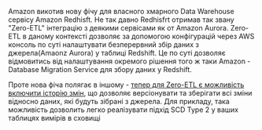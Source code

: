 Amazon викотив нову фічу для власного хмарного Data Warehouse сервісу Amazon Redhisft. Не так давно Redhisfrt отримав так звану "Zero-ETL" інтеграцію з деякими сервісами як от Amazon Aurora. Zero-ETL в даному контексті дозволяє за допомогою конфігурацій через AWS консоль по суті налаштувати безперервний збір даних з джерела(Amaonz Aurora) у таблиці Redshift. Це по суті дозволяє відмовитись від налаштування окремого рішення того ж таки Amazon - Database Migration Service для збору даних у Redshift.

Проте нова фіча полягає в іншому - [тепер для Zero-ETL є можливість включити історію змін](https://aws.amazon.com/blogs/big-data/amazon-redshift-announces-history-mode-for-zero-etl-integrations-to-simplify-historical-data-tracking-and-analysis/), що дозволяє версіонувати та зберігати всі зміни відносно даних, які будуть зібрані з джерела. Для прикладу, така можливість дозволить легко реалізувати підхід SCD Type 2 у ваших таблицях вимірів в сховищі